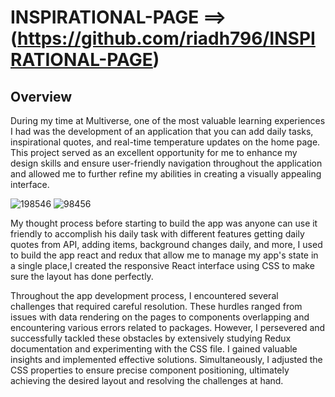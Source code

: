 # INSPIRATIONAL-PAGE  ==>(https://github.com/riadh796/INSPIRATIONAL-PAGE)
## Overview
During my time at Multiverse, one of the most valuable learning experiences I had was the development of an application that you can add daily tasks, inspirational quotes, and real-time temperature updates on the home page. This project served as an excellent opportunity for me to enhance my design skills and ensure user-friendly navigation throughout the application and allowed me to further refine my abilities in creating a visually appealing interface.

![198546](https://github.com/riadh796/Portfolio/assets/62479005/7c121657-5ea7-43e2-acc9-e74fb0d65ce9)
![98456](https://github.com/riadh796/Portfolio/assets/62479005/9558d74a-8a1b-48ad-9a7a-02e485e0c02d)


My thought process before starting to build the app was anyone can use it friendly to accomplish his daily task with different features getting daily quotes from API, adding items, background changes daily, and more, I used to build the app react and redux that allow me to manage my app's state in a single place,I created the responsive React interface using  CSS to make sure the layout has done perfectly.


Throughout the app development process, I encountered several challenges that required careful resolution. These hurdles ranged from issues with data rendering on the pages to components overlapping and encountering various errors related to packages. However, I persevered and successfully tackled these obstacles by extensively studying Redux documentation and experimenting with the CSS file. I gained valuable insights and implemented effective solutions. Simultaneously, I adjusted the CSS properties to ensure precise component positioning, ultimately achieving the desired layout and resolving the challenges at hand.
